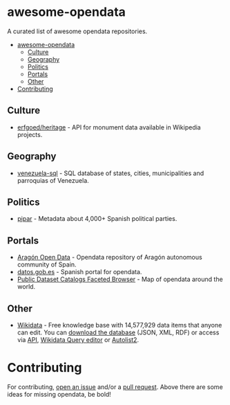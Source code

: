 # awesome-opendata

A curated list of awesome opendata repositories.

- [awesome-opendata](#awesome-opendata)
    - [Culture](#culture)
    - [Geography](#geography)
    - [Politics](#politics)
    - [Portals](#portals)
    - [Other](#other)
- [Contributing](#contributing)

## Culture

* [erfgoed/heritage](https://tools.wmflabs.org/heritage/api/api.php) - API for monument data available in Wikipedia projects.

## Geography

* [venezuela-sql](https://github.com/marydn/venezuela-sql) - SQL database of states, cities, municipalities and parroquias of Venezuela.

## Politics

* [pipar](https://github.com/imdario/pipar) - Metadata about 4,000+ Spanish political parties.

## Portals

* [Aragón Open Data](https://github.com/aragonopendata) - Opendata repository of Aragón autonomous community of Spain.
* [datos.gob.es](http://datos.gob.es/) - Spanish portal for opendata.
* [Public Dataset Catalogs Faceted Browser](http://datos.fundacionctic.org/sandbox/catalog/faceted/) - Map of opendata around the world.

## Other

* [Wikidata](https://www.wikidata.org/) - Free knowledge base with 14,577,929 data items that anyone can edit. You can [download the database](https://www.wikidata.org/wiki/Wikidata:Database_download) (JSON, XML, RDF) or access via [API](https://www.wikidata.org/w/api.php), [Wikidata Query editor](https://wdq.wmflabs.org/wdq/) or [Autolist2](https://tools.wmflabs.org/autolist/index.php).

# Contributing

For contributing, [open an issue](https://github.com/emijrp/awesome-opendata/issues) and/or a [pull request](https://github.com/emijrp/awesome-opendata/pulls). Above there are some ideas for missing opendata, be bold!
